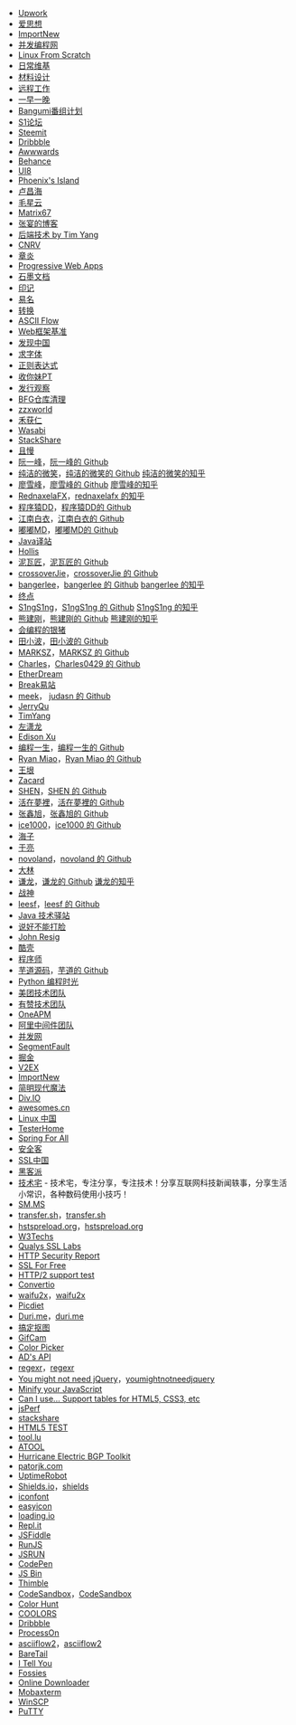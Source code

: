 - [Upwork](https://www.upwork.com/)
- [爱思想](http://www.aisixiang.com/)
- [ImportNew](http://www.importnew.com/)
- [并发编程网](http://ifeve.com/)
- [Linux From Scratch](https://linux.cn/lfs/LFS-BOOK-7.7-systemd/index.html)
- [日常维基](http://nichijou.wikia.com/wiki/Nichijou_Wiki)
- [材料设计](https://github.com/zdhxiong/Material-Design-Chinese)
- [远程工作](https://github.com/greatghoul/remote-working)
- [一早一晚](http://yizaoyiwan.com/)
- [Bangumi番组计划](https://bangumi.tv/)
- [S1论坛](http://bbs.saraba1st.com/)
- [Steemit](https://steemit.com/)
- [Dribbble](https://dribbble.com/)
- [Awwwards](https://www.awwwards.com/)
- [Behance](https://www.behance.net/)
- [UI8](https://ui8.net/)
- [Phoenix's Island](https://blog.phoenixlzx.com/)
- [卢昌海](http://www.changhai.org/)
- [毛星云](http://blog.csdn.net/poem_qianmo)
- [Matrix67](http://www.matrix67.com/)
- [张宴的博客](http://zyan.cc/)
- [后端技术 by Tim Yang](https://timyang.net/)
- [CNRV](http://cnrv.io)
- [章炎](https://dirtysalt.github.io)
- [Progressive Web Apps](https://pwa.rocks/)
- [石墨文档](https://shimo.im/)
- [印记](https://www.docschina.org/)
- [易名](https://www.ename.net/)
- [转换](https://www.aconvert.com/cn/)
- [ASCII Flow](https://textik.com/)
- [Web框架基准](https://www.techempower.com/benchmarks/)
- [发现中国](http://www.webdog.cn/)
- [求字体](http://www.qiuziti.com/)
- [正则表达式](https://regexper.com/)
- [收你妹PT](http://pt.shounimeihome.com/)
- [发行观察](http://distrowatch.com/)
- [BFG仓库清理](https://rtyley.github.io/bfg-repo-cleaner/)
- [zzxworld](https://www.zzxworld.com/)
- [禾获仁](https://www.hhrchina.com/)
- [Wasabi](https://wasabi.com)
- [StackShare](https://stackshare.io/)
- [且慢](https://qieman.com/)
- [阮一峰](http://www.ruanyifeng.com/blog/)，[阮一峰的 Github](https://github.com/ruanyf/)
- [纯洁的微笑](http://www.ityouknow.com/)，[纯洁的微笑的 Github](https://github.com/ityouknow/) [纯洁的微笑的知乎](https://www.zhihu.com/people/ityouknow/)
- [廖雪峰](https://www.liaoxuefeng.com/)，[廖雪峰的 Github](https://github.com/michaelliao/) [廖雪峰的知乎](https://www.zhihu.com/people/liaoxuefeng/)
- [RednaxelaFX](https://rednaxelafx.iteye.com/)，[rednaxelafx 的知乎](https://www.zhihu.com/people/rednaxelafx/)
- [程序猿DD](http://blog.didispace.com/)，[程序猿DD的 Github](https://github.com/dyc87112/)
- [江南白衣](http://calvin1978.blogcn.com/)，[江南白衣的 Github](https://github.com/calvin1978/)
- [嘟嘟MD](http://tengj.top/)，[嘟嘟MD的 Github](https://github.com/tengj/)
- [Java译站](http://it.deepinmind.com/)
- [Hollis](https://www.hollischuang.com/)
- [泥瓦匠](https://www.bysocket.com/)，[泥瓦匠的 Github](https://github.com/JeffLi1993/)
- [crossoverJie](https://crossoverjie.top/)，[crossoverJie 的 Github](https://github.com/crossoverJie/)
- [bangerlee](http://www.cnblogs.com/bangerlee/)，[bangerlee 的 Github](https://github.com/bangerlee/) [bangerlee 的知乎](https://zhihu.com/people/bangerlee/)
- [终点](https://blog.csdn.net/zhangerqing/)
- [S1ngS1ng](http://singsing.io/blog/)，[S1ngS1ng 的 Github](https://github.com/S1ngS1ng/) [S1ngS1ng 的知乎](https://www.zhihu.com/people/liuxing0514/)
- [熊建刚](http://blog.codingplayboy.com/)，[熊建刚的 Github](https://github.com/codingplayboy/) [熊建刚的知乎](https://www.zhihu.com/people/codingplayboy/)
- [会编程的银猪](https://www.yinchengli.com/)
- [田小波](https://www.tianxiaobo.com/)，[田小波的 Github](https://github.com/code4wt/)
- [MARKSZ](https://molunerfinn.com/)，[MARKSZ 的 Github](https://github.com/Molunerfinn/)
- [Charles](http://oserror.com/)，[Charles0429 的 Github](https://github.com/Charles0429/)
- [EtherDream](https://www.cnblogs.com/index-html/)
- [Break易站](https://www.breakyizhan.com/)
- [meek](http://www.youmeek.com/)， [judasn 的 Github](https://github.com/judasn/)
- [JerryQu](https://imququ.com/)
- [TimYang](https://timyang.net/)
- [左潇龙](http://www.zuoxiaolong.com/)
- [Edison Xu](http://edisonxu.com/)
- [编程一生](http://www.cnblogs.com/xiexj/)，[编程一生的 Github](https://github.com/xiexiaojing/)
- [Ryan Miao](https://www.cnblogs.com/woshimrf/)，[Ryan Miao 的 Github](https://github.com/Ryan-Miao/)
- [王垠](http://www.yinwang.org/)
- [Zacard](https://zacard.net/)
- [SHEN](http://www.ciaoshen.com/)，[SHEN 的 Github](https://github.com/helloShen/)
- [活在夢裡](https://www.cnblogs.com/micrari/)，[活在夢裡的 Github](https://github.com/MottoX/)
- [张鑫旭](https://www.zhangxinxu.com/)，[张鑫旭的 Github](https://github.com/zhangxinxu/)
- [ice1000](https://ice1000.org/)，[ice1000 的 Github](https://github.com/ice1000/)
- [海子](http://www.dolphin0520.com/)
- [于亮](https://blog.csdn.net/jiuqiyuliang/)
- [novoland](http://novoland.github.io/)，[novoland 的 Github](https://github.com/novoland/)
- [大林](https://blog.rj-bai.com/)
- [谦龙](https://qianlongo.github.io/)，[谦龙的 Github](https://github.com/qianlongo/) [谦龙的知乎](https://www.zhihu.com/people/qian-long-16-72/)
- [战神](https://www.cnblogs.com/wanghzh/)
- [leesf](https://www.cnblogs.com/leesf456/)，[leesf 的 Github](https://github.com/leesf/)
- [Java 技术驿站](http://cmsblogs.com/)
- [说好不能打脸](https://blog.csdn.net/yinwenjie/)
- [John Resig](https://johnresig.com/category/blog/)
- [酷壳](https://coolshell.cn/)
- [程序师](http://www.techug.com/)
- [芋道源码](http://www.iocoder.cn/)，[芋道的 Github](https://github.com/YunaiV/)
- [Python 编程时光](https://www.cnblogs.com/wongbingming/)
- [美团技术团队](https://tech.meituan.com/)
- [有赞技术团队](https://tech.youzan.com/)
- [OneAPM](http://blog.oneapm.com/)
- [阿里中间件团队](http://jm.taobao.org/)
- [并发网](http://ifeve.com/)
- [SegmentFault](https://segmentfault.com/)
- [掘金](https://juejin.im/)
- [V2EX](https://www.v2ex.com/)
- [ImportNew](http://www.importnew.com/)
- [简明现代魔法](http://www.nowamagic.net/)
- [Div.IO](https://div.io/)
- [awesomes.cn](https://www.awesomes.cn/)
- [Linux 中国](https://linux.cn/)
- [TesterHome](https://testerhome.com/)
- [Spring For All](http://www.spring4all.com/)
- [安全客](https://www.anquanke.com/)
- [SSL中国](https://www.sslchina.com/)
- [黑客派](https://hacpai.com/)
- [技术宅](https://jszbug.com/) - 技术宅，专注分享，专注技术！分享互联网科技新闻轶事，分享生活小常识，各种数码使用小技巧！
- [SM.MS](https://sm.ms/)
- [transfer.sh](https://transfer.sh/)，[transfer.sh](https://github.com/dutchcoders/transfer.sh/)
- [hstspreload.org](https://hstspreload.org/)，[hstspreload.org](https://github.com/chromium/hstspreload.org/)
- [W3Techs](https://w3techs.com/sites)
- [Qualys SSL Labs](https://www.ssllabs.com/ssltest/)
- [HTTP Security Report](https://httpsecurityreport.com/)
- [SSL For Free](https://www.sslforfree.com/)
- [HTTP/2 support test](https://cdnsun.com/knowledgebase/tools/http2-support-test)
- [Convertio](https://convertio.co/zh/)
- [waifu2x](http://waifu2x.udp.jp/)，[waifu2x](https://github.com/nagadomi/waifu2x/)
- [Picdiet](https://www.picdiet.com/)
- [Duri.me](https://duri.me/)，[duri.me](https://github.com/HelloTiago/duri.me/)
- [搞定抠图](https://www.gaoding.com/koutu)
- [GifCam](http://blog.bahraniapps.com/gifcam/)
- [Color Picker](http://annystudio.com/software/colorpicker/)
- [AD's API](https://api.imjad.cn/)
- [regexr](https://regexr.com/)，[regexr](https://github.com/gskinner/regexr/)
- [You might not need jQuery](http://youmightnotneedjquery.com/)，[youmightnotneedjquery](https://github.com/HubSpot/YouMightNotNeedjQuery/)
- [Minify your JavaScript](https://javascript-minifier.com/)
- [Can I use... Support tables for HTML5, CSS3, etc](https://caniuse.com/)
- [jsPerf](https://jsperf.com/)
- [stackshare](https://stackshare.io/)
- [HTML5 TEST](http://html5test.com/)
- [tool.lu](https://tool.lu/)
- [ATOOL](http://www.atool.org/)
- [Hurricane Electric BGP Toolkit](https://bgp.he.net/)
- [patorjk.com](http://patorjk.com/)
- [UptimeRobot](https://uptimerobot.com/)
- [Shields.io](https://shields.io/)，[shields](https://github.com/badges/shields/)
- [iconfont](https://www.iconfont.cn/)
- [easyicon](https://www.easyicon.net/)
- [loading.io](https://loading.io/)
- [Repl.it](https://repl.it/)
- [JSFiddle](https://jsfiddle.net/)
- [RunJS](https://runjs.cn/)
- [JSRUN](http://jsrun.net/)
- [CodePen](https://codepen.io/)
- [JS Bin](http://html5test.com/)
- [Thimble](https://thimble.mozilla.org/)
- [CodeSandbox](https://codesandbox.io/)，[CodeSandbox](https://github.com/CompuIves/codesandbox-client/)
- [Color Hunt](https://colorhunt.co/)
- [COOLORS](https://coolors.co/)
- [Dribbble](https://dribbble.com/)
- [ProcessOn](https://www.processon.com/)
- [asciiflow2](http://asciiflow.com/)，[asciiflow2](https://github.com/lewish/asciiflow2/)
- [BareTail](http://www.baremetalsoft.com/baretail/)
- [I Tell You](https://msdn.itellyou.cn/)
- [Fossies](https://fossies.org/)
- [Online Downloader](https://www.online-downloader.com/)
- [Mobaxterm](https://mobaxterm.mobatek.net/)
- [WinSCP](https://winscp.net/eng/index.php)
- [PuTTY](https://www.putty.org/)